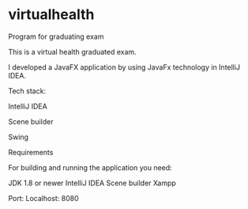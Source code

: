 # virtualhealth
Program for graduating exam

This is a virtual health graduated exam.

I developed a JavaFX application by using JavaFx technology in IntelliJ IDEA.

Tech stack:

IntelliJ IDEA

Scene builder

Swing


Requirements

For building and running the application you need:

JDK 1.8 or newer
IntelliJ IDEA
Scene builder
Xampp

Port:
Localhost: 8080
